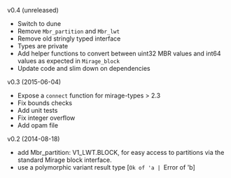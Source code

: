 v0.4 (unreleased)
* Switch to dune
* Remove `Mbr_partition` and `Mbr_lwt`
* Remove old stringly typed interface
* Types are private
* Add helper functions to convert between uint32 MBR values and int64 values as expected in `Mirage_block`
* Update code and slim down on dependencies

v0.3 (2015-06-04)
* Expose a `connect` function for mirage-types > 2.3
* Fix bounds checks
* Add unit tests
* Fix integer overflow
* Add opam file

v0.2 (2014-08-18)
* add Mbr_partition: V1_LWT.BLOCK, for easy access to partitions via
  the standard Mirage block interface.
* use a polymorphic variant result type [`Ok of 'a | `Error of 'b]
